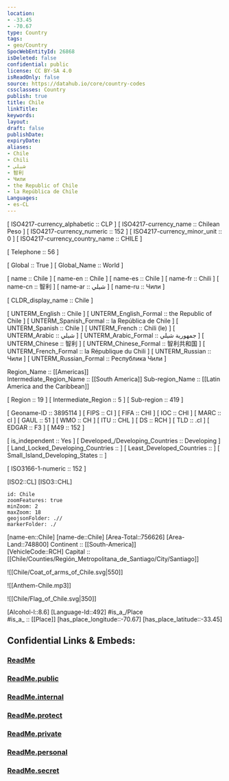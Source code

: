 ```yaml
---
location:
- -33.45
- -70.67
type: Country
tags:
- geo/Country
SpocWebEntityId: 26868
isDeleted: false
confidential: public
license: CC BY-SA 4.0
isReadOnly: false
source: https://datahub.io/core/country-codes
cssclasses: Country
publish: true
title: Chile
linkTitle: 
keywords: 
layout: 
draft: false
publishDate: 
expiryDate: 
aliases:
- Chile
- Chili
- شيلي
- 智利
- Чили
- the Republic of Chile
- la República de Chile
Languages:
- es-CL
---
```



[	ISO4217-currency_alphabetic	 :: CLP ] 
[	ISO4217-currency_name	 :: Chilean Peso ] 
[	ISO4217-currency_numeric	 :: 152 ] 
[	ISO4217-currency_minor_unit	 :: 0 ] 
[	ISO4217-currency_country_name	 :: CHILE ] 

[	Telephone	 :: 56 ] 

[	Global	 :: True ] 
[	Global_Name	 :: World ] 

[	name	 :: Chile ] 
[	name-en	 :: Chile ] 
[	name-es	 :: Chile ] 
[	name-fr	 :: Chili ] 
[	name-cn	 :: 智利 ] 
[	name-ar	 :: شيلي ] 
[	name-ru	 :: Чили ] 

[	CLDR_display_name	 :: Chile ] 

[	UNTERM_English	 :: Chile ] 
[	UNTERM_English_Formal	 :: the Republic of Chile ] 
[	UNTERM_Spanish_Formal	 :: la República de Chile ] 
[	UNTERM_Spanish	 :: Chile ] 
[	UNTERM_French	 :: Chili (le) ] 
[	UNTERM_Arabic	 :: شيلي ] 
[	UNTERM_Arabic_Formal	 :: جمهورية شيلي ] 
[	UNTERM_Chinese	 :: 智利 ] 
[	UNTERM_Chinese_Formal	 :: 智利共和国 ] 
[	UNTERM_French_Formal	 :: la République du Chili ] 
[	UNTERM_Russian	 :: Чили ] 
[	UNTERM_Russian_Formal	 :: Республика Чили ] 

Region_Name ::  [[Americas]]  
Intermediate_Region_Name ::  [[South America]] 
Sub-region_Name ::  [[Latin America and the Caribbean]] 

[	Region	 :: 19 ] 
[	Intermediate_Region	 :: 5 ] 
[	Sub-region	 :: 419 ] 

[	Geoname-ID	 :: 3895114 ] 
[	FIPS	 :: CI ] 
[	FIFA	 :: CHI ] 
[	IOC	 :: CHI ] 
[	MARC	 :: cl ] 
[	GAUL	 :: 51 ] 
[	WMO	 :: CH ] 
[	ITU	 :: CHL ] 
[	DS	 :: RCH ] 
[	TLD	 :: .cl ] 
[	EDGAR	 :: F3 ] 
[	M49	 :: 152 ] 

[	is_independent	 :: Yes ] 
[	Developed_/Developing_Countries	 :: Developing ] 
[	Land_Locked_Developing_Countries	 ::  ] 
[	Least_Developed_Countries	 ::  ] 
[	Small_Island_Developing_States	 ::  ] 

[	ISO3166-1-numeric	 :: 152 ] 



[ISO2::CL] 
[ISO3::CHL] 

```leaflet
id: Chile
zoomFeatures: true 
minZoom: 2 
maxZoom: 18
geojsonFolder: .//
markerFolder: ./
```

[name-en::Chile] 
[name-de::Chile] 
[Area-Total::756626] 
[Area-Land::748800] 
Continent :: [[South-America]]  
[VehicleCode::RCH] 
Capital :: [[Chile/Counties/Región_Metropolitana_de_Santiago/City/Santiago]]  

![[Chile/Coat_of_arms_of_Chile.svg|550]] 

![[Anthem-Chile.mp3]] 

![[Chile/Flag_of_Chile.svg|350]] 

[Alcohol-l::8.6] 
[Language-Id::492] 
#is_a_/Place  
#is_a_ :: [[Place]] 
[has_place_longitude::-70.67] 
[has_place_latitude::-33.45] 


## Confidential Links & Embeds: 

### [ReadMe](/_Standards/Earth/Continent/America~South/Colombia/ReadMe.md) 

### [ReadMe.public](/_public/Earth/Continent/America~South/Colombia/ReadMe.public.md) 

### [ReadMe.internal](/_internal/Earth/Continent/America~South/Colombia/ReadMe.internal.md) 

### [ReadMe.protect](/_protect/Earth/Continent/America~South/Colombia/ReadMe.protect.md) 

### [ReadMe.private](/_private/Earth/Continent/America~South/Colombia/ReadMe.private.md) 

### [ReadMe.personal](/_personal/Earth/Continent/America~South/Colombia/ReadMe.personal.md) 

### [ReadMe.secret](/_secret/Earth/Continent/America~South/Colombia/ReadMe.secret.md)

